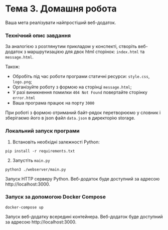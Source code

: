 # Тема 3. Домашня робота

Ваша мета реалізувати найпростіший веб-додаток.

### Технічний опис завдання

За аналогією з розглянутим прикладом у конспекті, створіть веб-додаток з маршрутизацією для двох html сторінок: `index.html` та `message.html`.

Також:

- Обробіть під час роботи програми статичні ресурси: `style.css`, `logo.png`;
- Організуйте роботу з формою на сторінці `message.html`;
- У разі виникнення помилки `404 Not Found` повертайте сторінку `error.html`
- Ваша програма працює на порту `3000`

При роботі з формою отриманий байт-рядок перетворюємо у словник і зберігаємо його в json файл `data.json` в директорію storage.

### Локальний запуск програми

1. Встановіть необхідні залежності Python:
```
pip install -r requirements.txt
```

2. Запустіть `main.py`
```
python3 ./webserver/main.py
```
Запуск HTTP серверу Python. Веб-додаток буде доступний за адресою http://localhost:3000.


### Запуск за допомогою Docker Compose
```
docker-compose up
```
Запуск веб-додатку всередині контейнера. Веб-додаток буде доступний за адресою http://localhost:3000.